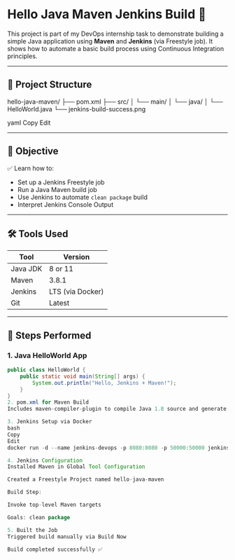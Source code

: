 # Hello Java Maven Jenkins Build 🚀

This project is part of my DevOps internship task to demonstrate building a simple Java application using **Maven** and **Jenkins** (via Freestyle job). It shows how to automate a basic build process using Continuous Integration principles.

---

## 📂 Project Structure

hello-java-maven/
├── pom.xml
├── src/
│ └── main/
│ └── java/
│ └── HelloWorld.java
└── jenkins-build-success.png

yaml
Copy
Edit

---

## 🧠 Objective

✅ Learn how to:
- Set up a Jenkins Freestyle job
- Run a Java Maven build job
- Use Jenkins to automate `clean package` build
- Interpret Jenkins Console Output

---

## 🛠 Tools Used

| Tool      | Version    |
|-----------|------------|
| Java JDK  | 8 or 11    |
| Maven     | 3.8.1      |
| Jenkins   | LTS (via Docker) |
| Git       | Latest     |

---

## 📌 Steps Performed

### 1. Java HelloWorld App
```java
public class HelloWorld {
    public static void main(String[] args) {
        System.out.println("Hello, Jenkins + Maven!");
    }
}
2. pom.xml for Maven Build
Includes maven-compiler-plugin to compile Java 1.8 source and generate a JAR.

3. Jenkins Setup via Docker
bash
Copy
Edit
docker run -d --name jenkins-devops -p 8080:8080 -p 50000:50000 jenkins/jenkins:lts

4. Jenkins Configuration
Installed Maven in Global Tool Configuration

Created a Freestyle Project named hello-java-maven

Build Step:

Invoke top-level Maven targets

Goals: clean package

5. Built the Job
Triggered build manually via Build Now

Build completed successfully ✅

